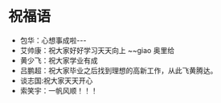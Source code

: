 # 祝福语

- 包华：心想事成啦---
- 艾帅康：祝大家好好学习天天向上 ~~giao 奥里给
- 黄少飞：祝大家学业有成
- 吕鹏超：祝大家毕业之后找到理想的高新工作，从此飞黄腾达。
- 谈志国:祝大家天天开心
- 索笑宇：一帆风顺！！！